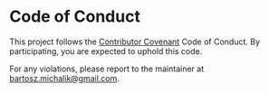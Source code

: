 # Code of Conduct

This project follows the [Contributor Covenant](https://www.contributor-covenant.org/version/2/1/code_of_conduct/) Code of Conduct. By participating, you are expected to uphold this code.

For any violations, please report to the maintainer at bartosz.michalik@gmail.com.

